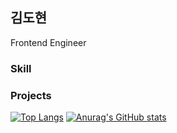 ## 김도현

Frontend Engineer

### Skill

### Projects

[![Top Langs](https://github-readme-stats.vercel.app/api/top-langs/?username=Dohyun-Kimm)](https://github.com/anuraghazra/github-readme-stats)
[![Anurag's GitHub stats](https://github-readme-stats.vercel.app/api?username=Dohyun-Kimm)](https://github.com/anuraghazra/github-readme-stats)
